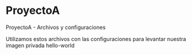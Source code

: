 # ProyectoA
ProyectoA - Archivos y configuraciones

Utilizamos estos archivos con las configuraciones para levantar nuestra imagen privada hello-world
